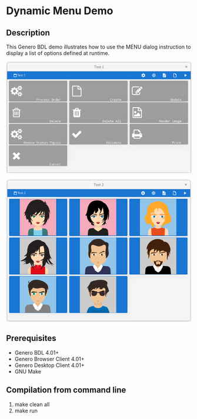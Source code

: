 # Dynamic Menu Demo

## Description

This Genero BDL demo illustrates how to use the MENU dialog instruction to 
display a list of options defined at runtime.

![Screenshot 1](docs/screen-001.png)

![Screenshot 2](docs/screen-002.png)

## Prerequisites

* Genero BDL 4.01+
* Genero Browser Client 4.01+
* Genero Desktop Client 4.01+
* GNU Make

## Compilation from command line

1. make clean all
2. make run
